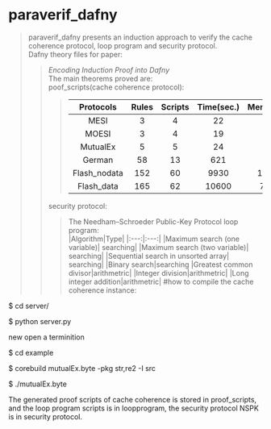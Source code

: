 paraverif_dafny
====
>paraverif_dafny presents an induction approach to verify the cache coherence protocol, loop program and security protocol.<br>
>Dafny theory files for paper:<br>
>>*Encoding Induction Proof into Dafny*<br>
>The main theorems proved are:<br>
>>poof_scripts(cache coherence protocol):<br>
>>>|Protocols|Rules|Scripts|Time(sec.)|Memory(KB)|
>>>|:---:|:---:|:---:|:---:|:---:|
>>>|MESI|3|4|22|87|
>>>|MOESI|3|4|19|59|
>>>|MutualEx|5|5|24|59|
>>>German|58|13|621|2433|
>>>Flash_nodata|152|60|9930|109660|
>>>Flash_data|165|62|10600|71276|
>>security protocol:<br>
>>>The Needham–Schroeder Public-Key Protocol
>>loop program:<br>
>>>|Algorithm|Type|
>>>|:---:|:---:|
>>>|Maximum search (one variable)| searching|
>>>|Maximum search (two variable)| searching|
>>>|Sequential search in unsorted array| searching|
>>>|Binary search|searching
>>>|Greatest common divisor|arithmetric|
>>>|Integer division|arithmetric|
>>>|Long integer addition|arithmetric|
#how to compile the cache coherence instance:

$ cd server/

$ python server.py

new open a terminition   

$ cd example 

$ corebuild mutualEx.byte -pkg str,re2 -I src

$ ./mutualEx.byte

The generated proof scripts of cache coherence is stored in proof_scripts, and the loop program scripts is in loopprogram, the security protocol NSPK is in security protocol. 
